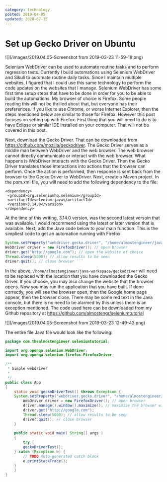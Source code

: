 ```yaml
---
category: technology
posted: 2019-04-05
updated: 2020-07-15
---
```


# Set up Gecko Driver on Ubuntu

![](/images/2019.04.05-Screenshot from 2019-03-23 11-59-18.png)

Selenium WebDriver can be used to automate routine tasks and to perform regression tests.
Currently I build automations using Selenium WebDriver and Sikuli to automate routine daily tasks. Since I maintain multiple websites, 
I figured that I could use this same technology to perform the code updates on the websites that I manage.
Selenium WebDriver has some first time setup steps that have to be done in order for you to be able to build the automations.
My browser of choice is Firefox. Some people reading this will not be thrilled about that, but everyone has their preferences. If you 
like to use Chrome, or worse Internet Explorer, then the steps mentioned below are similar to those for Firefox. However this post focuses on setting up with Firefox.
First thing that you will need to do is to have Eclipse or similar IDE installed on your computer. That will not be covered in this post.

Next, download the Gecko Driver. That can be downloaded from <a href="https://github.com/mozilla/geckodriver">https://github.com/mozilla/geckodriver</a>. 
The Gecko Driver serves as a middle man between WebDriver and the web browser. The web browser cannot directly communicate or 
interact with the web browser. What happens is WebDriver interacts with the Gecko Driver. Then the Gecko Driver translates those 
interactions into actions that the browser can perform. Once the action is performed, then response is sent back from the browser to the Gecko Driver to WebDriver.
Next, create a Maven project. In the pom.xml file, you will need to add the following dependency to the file:

```
<dependency>
 <groupId>org.seleniumhq.selenium</groupId>
 <artifactId>selenium-java</artifactId>
 <version>3.14.0</version>
</dependency>
```

At the time of this writing, 3.14.0 version, was the second latest versoin that was available. I would recommend using the latest or later version that is available.
 Next, add the Java code below to your main function. This is the simpliest code to get an automation running with Firefox.

```java
System.setProperty("webdriver.gecko.driver", "/home/almostengineer/java-workspace/geckodriver"); // define geckodriver location
WebDriver driver = new FirefoxDriver(); // open browser
driver.get("http://google.com"); // open the website of choice
Thread.sleep(5000); // allow results to be seen
driver.quit(); // close browser ```
```

In the above, ```/home/almostengineer/java-workspace/geckodriver``` will need to be replaced with the location that you have downloaded the Gecko Driver.
If you choose, you may also change the website that the browser opens.
Now you may run the application that you have built. If done correctly, you will see the browser open, then the Google home page 
appear, then the browser close. There may be some red text in the Java console, but there is no need to be alarmed by this unless there is an exception mentioned.
The code used here can be downloaded from my Github repository at 
<a target="_blank" href="https://github.com/almostengr/seleniumtutorial">https://github.com/almostengr/seleniumtutorial</a>

![](/images/2019.04.05-Screenshot from 2019-03-23 12-49-43.png)
 
The entire file Java file would look like the following:
```java
package com.thealmostengineer.seleniumtutorial;

import org.openqa.selenium.WebDriver;
import org.openqa.selenium.firefox.FirefoxDriver;

/**
 * Simple webdriver
 *
 */
public class App 
{
    static void geckoDriverTest() throws Exception {
	System.setProperty("webdriver.gecko.driver", "/home/almostengineer/java-workspace/geckodriver");
        WebDriver driver = new FirefoxDriver(); // open browser
        driver.manage().window().maximize(); // maximize the browser window
        driver.get("http://google.com");
        Thread.sleep(5000); // allow results to be seen
        driver.quit(); // close browser
    }
	
    public static void main( String[] args )
    {
    	try {
		geckoDriverTest();
	} catch (Exception e) {
		// TODO Auto-generated catch block
		e.printStackTrace();
	}
    }
}
```
